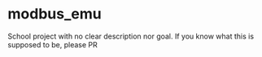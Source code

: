 # modbus_emu
School project with no clear description nor goal. If you know what this is supposed to be, please PR
